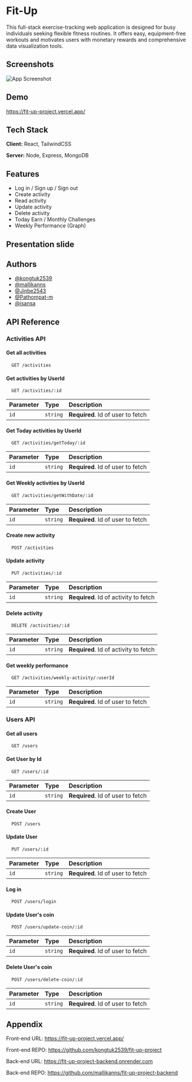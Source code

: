 
# Fit-Up

This full-stack exercise-tracking web application is designed for busy individuals seeking flexible fitness routines. It offers easy, equipment-free workouts and motivates users with monetary rewards and comprehensive data visualization tools.



## Screenshots

![App Screenshot](https://res.cloudinary.com/depnyvk3i/image/upload/v1698216133/img/qgrwg2a1jfeljwrn5zed.png)


## Demo

https://fit-up-project.vercel.app/


## Tech Stack

**Client:** React, TailwindCSS

**Server:** Node, Express, MongoDB


## Features

- Log in / Sign up / Sign out
- Create activity
- Read activity
- Update activity
- Delete activity
- Today Earn / Monthly Challenges
- Weekly Performance (Graph)


## Presentation slide
## Authors

- [@kongtuk2539](https://github.com/kongtuk2539)
- [@mallikanns](https://github.com/mallikanns)
- [@Jinbe2543](https://github.com/Jinbe2543)
- [@Pathompat-m](https://github.com/Pathompat-m)
- [@isansa](https://github.com/isansa)


## API Reference

### Activities API

#### Get all activities

```http
  GET /activities
```

#### Get activities by UserId

```http
  GET /activities/:id
```

| Parameter | Type     | Description                       |
| :-------- | :------- | :-------------------------------- |
| `id`      | `string` | **Required**. Id of user to fetch |

#### Get Today activities by UserId

```http
  GET /activities/getToday/:id
```

| Parameter | Type     | Description                       |
| :-------- | :------- | :-------------------------------- |
| `id`      | `string` | **Required**. Id of user to fetch |

#### Get Weekly activities by UserId

```http
  GET /activities/getWithDate/:id
```

| Parameter | Type     | Description                       |
| :-------- | :------- | :-------------------------------- |
| `id`      | `string` | **Required**. Id of user to fetch |

#### Create new activity 

```http
  POST /activities
```

#### Update activity 

```http
  PUT /activities/:id
```
| Parameter | Type     | Description                       |
| :-------- | :------- | :-------------------------------- |
| `id`      | `string` | **Required**. Id of activity to fetch |

#### Delete activity 

```http
  DELETE /activities/:id
```
| Parameter | Type     | Description                       |
| :-------- | :------- | :-------------------------------- |
| `id`      | `string` | **Required**. Id of activity to fetch |


#### Get weekly performance

```http
  GET /activities/weekly-activity/:userId
```

| Parameter | Type     | Description                       |
| :-------- | :------- | :-------------------------------- |
| `id`      | `string` | **Required**. Id of user to fetch |


### Users API

#### Get all users

```http
  GET /users
```

#### Get User by Id

```http
  GET /users/:id
```
| Parameter | Type     | Description                       |
| :-------- | :------- | :-------------------------------- |
| `id`      | `string` | **Required**. Id of user to fetch |

#### Create User 

```http
  POST /users
```

#### Update User 

```http
  PUT /users/:id
```
| Parameter | Type     | Description                       |
| :-------- | :------- | :-------------------------------- |
| `id`      | `string` | **Required**. Id of user to fetch |

#### Log in 

```http
  POST /users/login
```

#### Update User's coin

```http
  POST /users/update-coin/:id
```
| Parameter | Type     | Description                       |
| :-------- | :------- | :-------------------------------- |
| `id`      | `string` | **Required**. Id of user to fetch |

#### Delete User's coin

```http
  POST /users/delete-coin/:id
```
| Parameter | Type     | Description                       |
| :-------- | :------- | :-------------------------------- |
| `id`      | `string` | **Required**. Id of user to fetch |



## Appendix

Front-end URL: https://fit-up-project.vercel.app/

Front-end REPO: https://github.com/kongtuk2539/fit-up-project

Back-end URL: https://fit-up-project-backend.onrender.com

Back-end REPO: https://github.com/mallikanns/fit-up-project-backend
